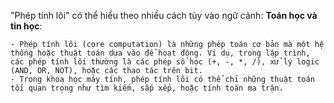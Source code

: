 "Phép tính lõi" có thể hiểu theo nhiều cách tùy vào ngữ cảnh:
 **Toán học và tin học**:
    
    - Phép tính lõi (core computation) là những phép toán cơ bản mà một hệ thống hoặc thuật toán dựa vào để hoạt động. Ví dụ, trong lập trình, các phép tính lõi thường là các phép số học (+, -, *, /), xử lý logic (AND, OR, NOT), hoặc các thao tác trên bit.
    - Trong khoa học máy tính, phép tính lõi có thể chỉ những thuật toán tối quan trọng như tìm kiếm, sắp xếp, hoặc tính toán ma trận.